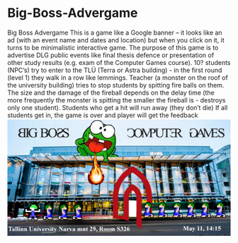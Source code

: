 # Big-Boss-Advergame
Big Boss Advergame
This is a game like a Google banner – it looks like an ad (with an event name and dates and
location) but when you click on it, it turns to be minimalistic interactive game.
The purpose of this game is to advertise DLG public events like final thesis defence or presentation
of other study results (e.g. exam of the Computer Games course).
10? students (NPC’s) try to enter to the TLÜ (Terra or Astra building) - in the first round (level 1)
they walk in a row like lemmings.
Teacher (a monster on the roof of the university building) tries to stop students by spitting fire balls
on them. The size and the damage of the fireball depends on the delay time (the more frequently the
monster is spitting the smaller the fireball is - destroys only one student).
Students who get a hit will run away (they don’t die)
If all students get in, the game is over and player will get the feedback
<img src="pic.png"></img>
